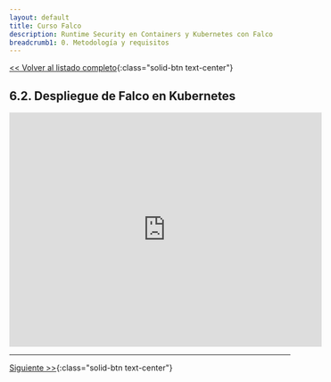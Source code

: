 ```yaml
---
layout: default
title: Curso Falco
description: Runtime Security en Containers y Kubernetes con Falco
breadcrumb1: 0. Metodología y requisitos
---
```

[<< Volver al listado completo](../){:class="solid-btn text-center"}

## 6.2. Despliegue de Falco en Kubernetes

<iframe width="560" height="420" src="https://www.youtube.com/embed/c0kQIKLsOsw" title="YouTube video player" frameborder="0" allow="accelerometer; autoplay; clipboard-write; encrypted-media; gyroscope; picture-in-picture" allowfullscreen></iframe>

---
[Siguiente >>](7.md){:class="solid-btn text-center"}

